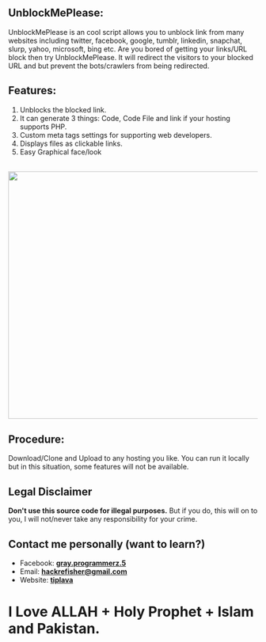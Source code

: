 <h2> UnblockMePlease:</h2>
<p>UnblockMePlease is an cool script allows you to unblock link from many websites including twitter, facebook, google, tumblr, linkedin, snapchat, slurp, yahoo, microsoft, bing etc. Are you bored of getting your links/URL block then try UnblockMePlease. It will redirect the visitors to your blocked URL and but prevent the bots/crawlers from being redirected.</p>
<h2> Features:</h2>
<ol><li>Unblocks the blocked link.</li>
<li>It can generate 3 things: Code, Code File and link if your hosting supports PHP.</li>
<li>Custom meta tags settings for supporting web developers.</li>
<li>Displays files as clickable links.</li>
<li>Easy Graphical face/look</li></ol>
<br><img  width=800px height=500px  src="https://i.ibb.co/bj4fjFP/unblockmeplease.png"><br>
<h2> Procedure:</h2>
<p> Download/Clone and Upload to any hosting you like. You can run it locally but in this situation, some features will not be available.</p>
<h2> Legal Disclaimer</h2>
<p><b>Don't use this source code for illegal purposes.</b> But if you do, this will on to you, I will not/never take any responsibility for your crime.</p>
<h2> Contact me personally (want to learn?)</h2>
<ul><li>Facebook: <a href="https://fb.com/messages/t/gray.programmerz.5"><b>gray.programmerz.5</b></a></li>
<li>Email: <b><a href="mailto:hackrefisher@gmail.com">hackrefisher@gmail.com</a></b></li>
<li>Website: <a href="https://tiplava.blogspot.com/"><b>tiplava</b></a></li></ul>
<h1>I Love ALLAH + Holy Prophet + Islam and Pakistan.</h1>
